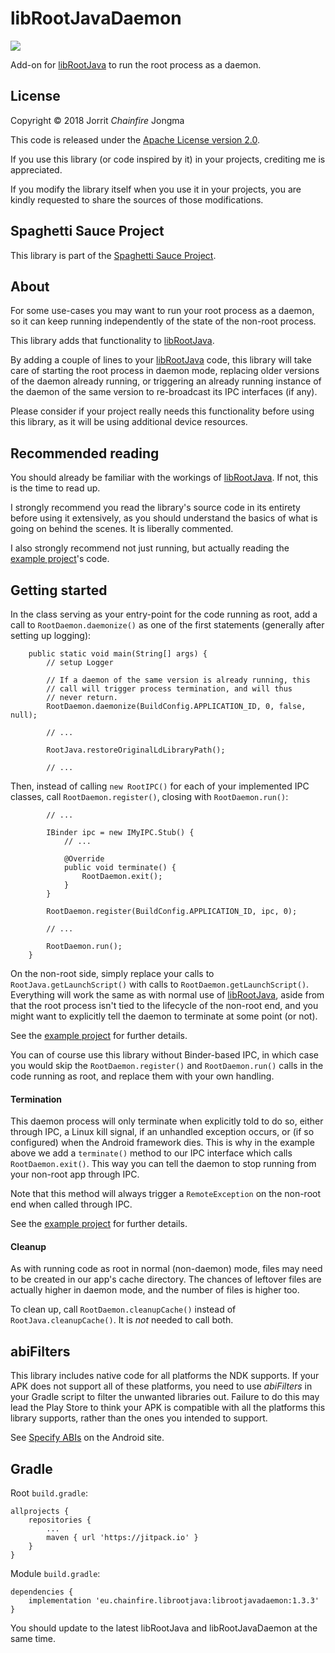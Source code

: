 # libRootJavaDaemon

[![](https://jitpack.io/v/eu.chainfire/librootjava.svg)](https://jitpack.io/#eu.chainfire/librootjava)

Add-on for [libRootJava](../librootjava) to run the root process as a
daemon.

## License

Copyright &copy; 2018 Jorrit *Chainfire* Jongma

This code is released under the [Apache License version 2.0](https://www.apache.org/licenses/LICENSE-2.0).

If you use this library (or code inspired by it) in your projects,
crediting me is appreciated.

If you modify the library itself when you use it in your projects,
you are kindly requested to share the sources of those modifications.

## Spaghetti Sauce Project

This library is part of the [Spaghetti Sauce Project](https://github.com/Chainfire/spaghetti_sauce_project).

## About

For some use-cases you may want to run your root process as a daemon,
so it can keep running independently of the state of the non-root
process.

This library adds that functionality to [libRootJava](../librootjava).

By adding a couple of lines to your [libRootJava](../librootjava) code,
this library will take care of starting the root process in daemon mode,
replacing older versions of the daemon already running, or triggering
an already running instance of the daemon of the same version to
re-broadcast its IPC interfaces (if any).

Please consider if your project really needs this functionality before
using this library, as it will be using additional device resources.

## Recommended reading

You should already be familiar with the workings of
[libRootJava](../librootjava). If not, this is the time to read up.

I strongly recommend you read the library's source code in its entirety
before using it extensively, as you should understand the basics of
what is going on behind the scenes. It is liberally commented.

I also strongly recommend not just running, but actually reading the
[example project](../librootjavadaemon_example)'s code.

## Getting started

In the class serving as your entry-point for the code running as root,
add a call to ```RootDaemon.daemonize()``` as one of the first
statements (generally after setting up logging):

```
    public static void main(String[] args) {
        // setup Logger

        // If a daemon of the same version is already running, this
        // call will trigger process termination, and will thus
        // never return.
        RootDaemon.daemonize(BuildConfig.APPLICATION_ID, 0, false, null);

        // ...

        RootJava.restoreOriginalLdLibraryPath();

        // ...
```

Then, instead of calling ```new RootIPC()``` for each of your
implemented IPC classes, call ```RootDaemon.register()```, closing
with ```RootDaemon.run()```:

```
        // ...

        IBinder ipc = new IMyIPC.Stub() {
            // ...

            @Override
            public void terminate() {
                RootDaemon.exit();
            }
        }

        RootDaemon.register(BuildConfig.APPLICATION_ID, ipc, 0);

        // ...

        RootDaemon.run();
    }
```

On the non-root side, simply replace your calls to
```RootJava.getLaunchScript()``` with calls to
```RootDaemon.getLaunchScript()```. Everything will work the same
as with normal use of [libRootJava](../librootjava), aside from that
the root process isn't tied to the lifecycle of the non-root end,
and you might want to explicitly tell the daemon to terminate at
some point (or not).

See the [example project](../librootjavadaemon_example) for further
details.

You can of course use this library without Binder-based IPC, in which
case you would skip the ```RootDaemon.register()``` and
```RootDaemon.run()``` calls in the code running as root, and replace
them with your own handling.

#### Termination

This daemon process will only terminate when explicitly told to do so,
either through IPC, a Linux kill signal, if an unhandled
exception occurs, or (if so configured) when the Android framework
dies. This is why in the example above we add a
```terminate()``` method to our IPC interface which calls
```RootDaemon.exit()```. This way you can tell the daemon to
stop running from your non-root app through IPC.

Note that this method will always trigger a ```RemoteException``` on the
non-root end when called through IPC.

See the [example project](../librootjavadaemon_example) for further
details.

#### Cleanup

As with running code as root in normal (non-daemon) mode, files may need
to be created in our app's cache directory. The chances of leftover
files are actually higher in daemon mode, and the number of files is
higher too.

To clean up, call ```RootDaemon.cleanupCache()``` instead of
```RootJava.cleanupCache()```. It is *not* needed to call both.

## abiFilters

This library includes native code for all platforms the NDK supports.
If your APK does not support all of these platforms, you need to use
*abiFilters* in your Gradle script to filter the unwanted libraries
out. Failure to do this may lead the Play Store to think your APK is
compatible with all the platforms this library supports, rather than
the ones you intended to support.

See [Specify ABIs](https://developer.android.com/studio/projects/gradle-external-native-builds#specify-abi)
on the Android site.

## Gradle

Root `build.gradle`:

```
allprojects {
    repositories {
        ...
        maven { url 'https://jitpack.io' }
    }
}
```

Module `build.gradle`:

```
dependencies {
    implementation 'eu.chainfire.librootjava:librootjavadaemon:1.3.3'
}
```

You should update to the latest libRootJava and libRootJavaDaemon at the
same time.
